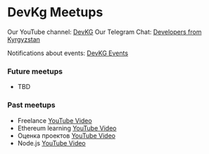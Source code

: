 # DevKg Meetups

Our YouTube channel: [DevKG](https://www.youtube.com/channel/UCagEjp1FmxY9gsVxi6_d4SQ)
Our Telegram Chat: [Developers from Kyrgyzstan](https://telegram.me/devkg)

Notifications about events: [DevKG Events](https://telegram.me/geekevents)

### Future meetups

- TBD

### Past meetups

- Freelance [YouTube Video](https://www.youtube.com/watch?v=RKwKmFj76nk)
- Ethereum learning [YouTube Video](https://www.youtube.com/watch?v=qvzxRh963tc)
- Оценка проектов [YouTube Video](https://www.youtube.com/watch?v=Qvtb4AlT74U)
- Node.js [YouTube Video](https://www.youtube.com/watch?v=UJRIgIZbIno)
